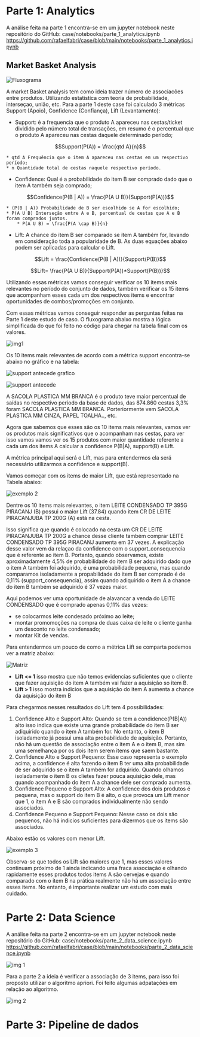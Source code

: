 # Parte 1: Analytics

A análise feita na parte 1 encontra-se em um jupyter notebook neste repositório do GitHub:
case/notebooks/parte_1_analytics.ipynb
https://github.com/rafaelfabri/case/blob/main/notebooks/parte_1_analytics.ipynb

## Market Basket Analysis

![Fluxograma](https://github.com/rafaelfabri/case/blob/main/imagens/img1.jpg)

A market Basket analysis tem como ideia trazer número de associacões entre produtos. Utilizando estatistíca com teoria de probabilidade, interseçao, união, etc. Para a parte 1 deste case foi calculado 3 métricas Support (Apoio), Confidence (Confiança), Lift (Levantamento):

* Support: é a frequencia que o produto A apareceu nas cestas/ticket dividido pelo número total de transações, em resumo é o percentual que o produto A apareceu nas cestas daquele determinado período;

$$Support(P(A)) = \frac{qtd A}{n}$$


	* qtd A Frequência que o item A apareceu nas cestas em um respectivo período;
	* n Quantidade total de cestas naquele respectivo período.


* Confidence: Qual é a probabilidade do item B ser comprado dado que o item A também seja comprado;


$$Confidence(P(B | A)) = \frac{P(A U B)}{Support(P(A))}$$


	* (P(B | A)) Probabilidade de B ser escolhido se A for escolhido;
	* P(A U B) Interseção entre A e B, percentual de cestas que A e B foram comprados juntos.
		* P(A U B) = \frac{P(A \cap B)}{n}
		
* Lift: A chance do item B ser comparado se item A também for, levando em consideração toda a popularidade de B. As duas equações abaixo podem ser aplicadas para calcular o Lift.


$$Lift = \frac{Confidence(P(B | A))}{Support(P(B)}$$




$$Lift= \frac{P(A U B)}{Support(P(A))*Support(P(B))}$$




Utilizando essas métricas vamos conseguir verificar os 10 items mais relevantes no período do conjunto de dados, também verificar os 15 items que acompanham esses cada um dos respectivos items e encontrar oportunidades de combos/promoções em conjunto.

Com essas métricas vamos conseguir responder as perguntas feitas na Parte 1 deste estudo de caso. O fluxograma abaixo mostra a lógica simplificada do que foi feito no código para chegar na tabela final com os valores.

![img1](https://github.com/rafaelfabri/case/blob/main/imagens/fluxograma_mba.png)

Os 10 items mais relevantes de acordo com a métrica support encontra-se abaixo no gráfico e na tabela: 


![support antecede grafico](https://github.com/rafaelfabri/case/blob/main/imagens/10_items_mais_relevantes.png)


![support antecede](https://github.com/rafaelfabri/case/blob/main/imagens/support_antecede.png)

A SACOLA PLASTICA MM BRANCA é o produto teve maior percentual de saídas no respectivo período da base de dados, das 874.860 cestas 3,3% foram SACOLA PLASTICA MM BRANCA. Porteriormente vem SACOLA PLASTICA MM CINZA, PAPEL TOALHA.., etc.

Agora que sabemos que esses são os 10 items mais relevantes, vamos ver os produtos mais significativos que o acompanham nas cestas, para ver isso vamos vamos ver os 15 produtos com maior quantidade referente a cada um dos items A calcular a confidence P(B|A), support(B) e Lift.

A métrica principal aqui será o Lift, mas para entendermos ela será necessário utilizarmos a confidence e support(B).

Vamos começar com os items de maior Lift, que está representado na Tabela abaixo:

![exemplo 2](https://github.com/rafaelfabri/case/blob/main/imagens/tabela_final_parte_1.png)

Dentre os 10 items mais relevantes, o item LEITE CONDENSADO TP 395G PIRACANJ (B) possui o maior Lift (37.84) quando item CR DE LEITE PIRACANJUBA TP 200G (A) está na cesta.

Isso significa que quando é colocado na cesta um CR DE LEITE PIRACANJUBA TP 200G a chance desse cliente também comprar LEITE CONDENSADO TP 395G PIRACANJ aumenta em 37 vezes. A explicação desse valor vem da relaçao da confidence com o support_consequencia que é referente ao item B. Portanto, quando observamos, existe aproximadamente 4,5% de probabilidade do item B ser adquirido dado que o item A também foi adquirido, é uma probabilidade pequena, mas quando comparamos isoladamente a propabilidade do item B ser comprado é de 0,11% (support_consequencia), assim quando adiquirido o item A a chance do item B também se adquirido é 37 vezes maior.

Aqui podemos ver uma oportunidade de alavancar a venda do LEITE CONDENSADO que é comprado apenas 0,11% das vezes:
* se colocarmos leite condesado próximo ao leite;
* montar promomoções na compra de duas caixa de leite o cliente ganha um desconto no leite condensado;
* montar Kit de vendas.

Para entendermos um pouco de como a métrica Lift se comparta podemos ver a matriz abaixo:

![Matriz](https://github.com/rafaelfabri/case/blob/main/imagens/matriz.png)

* **Lift <= 1** isso mostra que não temos evidencias suficientes que o cliente que fazer aquisição do item A também vai fazer a aquisição so item B.
* **Lift > 1** isso mostra indicios que a aquisição do item A aumenta a chance da aquisição do item B

Para chegarmos nesses resultados do Lift tem 4 possibilidades:
1) Confidence Alto e Support Alto: Quando se tem a condidence(P(B|A)) alto isso indica que existe uma grande probabilidade do item B ser adiquirido quando o item A também for. No entanto, o item B isoladamente já possui uma alta probabilidade de aquisição. Portanto, não há um questão de associação entre o item A e o item B, mas sim uma semelhança por os dois item serem items que saem bastante.
2) Confidence Alto e Support Pequeno: Esse caso representa o exemplo acima, a confidence é alta fazendo o item B ter uma alta probabilidade de ser adquirido se o item A também for adquirido. Quando olhamos isoladamente o item B os clietes fazer pouca aquisição dele, mas quando acompanhado do item A a chance dele ser comprado aumenta.
3) Confidence Pequeno e Support Alto: A confidence dos dois produtos é pequena, mas o support do item B é alto, o que provoca um Lift menor que 1, o item A e B são comprados individualmente não sendo associados.
4) Confidence Pequeno e Support Pequeno: Nesse caso os dois são pequenos, não há indicios suficientes para dizermos que os items são associados.

Abaixo estão os valores com menor Lift.

![exemplo 3](https://github.com/rafaelfabri/case/blob/main/imagens/tabela_final_parte_1_.png)

Observa-se que todos os Lift são maiores que 1, mas esses valores continuam próximo de 1 ainda indicando uma fraca associação e olhando rapidamente esses produtos todos items A são cervejas e quando comparado com o item B na prática realmente não há um associação entre esses items. No entanto, é importante realizar um estudo com mais cuidado.


# Parte 2: Data Science

A análise feita na parte 2 encontra-se em um jupyter notebook neste repositório do GitHub:
case/notebooks/parte_2_data_science.ipynb
https://github.com/rafaelfabri/case/blob/main/notebooks/parte_2_data_science.ipynb

![img 1](https://github.com/rafaelfabri/case/blob/main/imagens/Algoritmo_Apriori.png)

Para a parte 2 a ideia é verificar a associação de 3 items, para isso foi proposto utilizar o algoritmo apriori. Foi feito algumas adpatações em relação ao algoritmo.

![img 2](https://github.com/rafaelfabri/case/blob/main/imagens/fluxograma_apriori.png)



# Parte 3: Pipeline de dados
